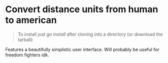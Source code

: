 # Convert distance units from human to american
> To install just *go install* after cloning into a directory (or download the tarball)

Features a beautifully simplistic user interface. Will probably be useful for freedom fighters idk.